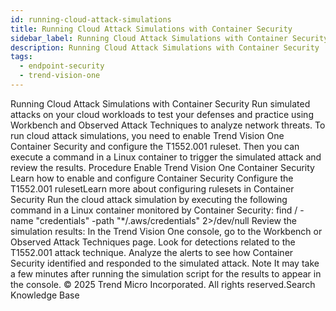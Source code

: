 ```yaml
---
id: running-cloud-attack-simulations
title: Running Cloud Attack Simulations with Container Security
sidebar_label: Running Cloud Attack Simulations with Container Security
description: Running Cloud Attack Simulations with Container Security
tags:
  - endpoint-security
  - trend-vision-one
---
```


 Running Cloud Attack Simulations with Container Security Run simulated attacks on your cloud workloads to test your defenses and practice using Workbench and Observed Attack Techniques to analyze network threats. To run cloud attack simulations, you need to enable Trend Vision One Container Security and configure the T1552.001 ruleset. Then you can execute a command in a Linux container to trigger the simulated attack and review the results. Procedure Enable Trend Vision One Container Security Learn how to enable and configure Container Security Configure the T1552.001 rulesetLearn more about configuring rulesets in Container Security Run the cloud attack simulation by executing the following command in a Linux container monitored by Container Security: find / -name "credentials" -path "*/.aws/credentials" 2>/dev/null Review the simulation results: In the Trend Vision One console, go to the Workbench or Observed Attack Techniques page. Look for detections related to the T1552.001 attack technique. Analyze the alerts to see how Container Security identified and responded to the simulated attack. Note It may take a few minutes after running the simulation script for the results to appear in the console. © 2025 Trend Micro Incorporated. All rights reserved.Search Knowledge Base